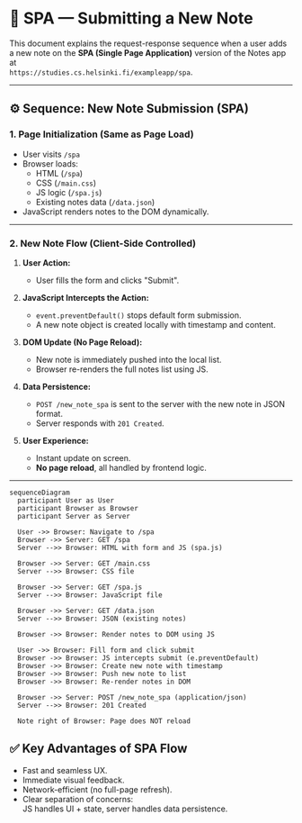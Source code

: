 # 📝 SPA — Submitting a New Note

This document explains the request-response sequence when a user adds a new note on the **SPA (Single Page Application)** version of the Notes app at  
`https://studies.cs.helsinki.fi/exampleapp/spa`.

---

## ⚙️ Sequence: New Note Submission (SPA)

### 1. Page Initialization (Same as Page Load)
- User visits `/spa`
- Browser loads:
  - HTML (`/spa`)
  - CSS (`/main.css`)
  - JS logic (`/spa.js`)
  - Existing notes data (`/data.json`)
- JavaScript renders notes to the DOM dynamically.

---

### 2. New Note Flow (Client-Side Controlled)

1. **User Action:**  
   - User fills the form and clicks "Submit".

2. **JavaScript Intercepts the Action:**
   - `event.preventDefault()` stops default form submission.
   - A new note object is created locally with timestamp and content.

3. **DOM Update (No Page Reload):**
   - New note is immediately pushed into the local list.
   - Browser re-renders the full notes list using JS.

4. **Data Persistence:**
   - `POST /new_note_spa` is sent to the server with the new note in JSON format.
   - Server responds with `201 Created`.

5. **User Experience:**
   - Instant update on screen.
   - **No page reload**, all handled by frontend logic.

---

```mermaid
sequenceDiagram
  participant User as User
  participant Browser as Browser
  participant Server as Server

  User ->> Browser: Navigate to /spa
  Browser ->> Server: GET /spa
  Server -->> Browser: HTML with form and JS (spa.js)
  
  Browser ->> Server: GET /main.css
  Server -->> Browser: CSS file

  Browser ->> Server: GET /spa.js
  Server -->> Browser: JavaScript file

  Browser ->> Server: GET /data.json
  Server -->> Browser: JSON (existing notes)

  Browser ->> Browser: Render notes to DOM using JS

  User ->> Browser: Fill form and click submit
  Browser ->> Browser: JS intercepts submit (e.preventDefault)
  Browser ->> Browser: Create new note with timestamp
  Browser ->> Browser: Push new note to list
  Browser ->> Browser: Re-render notes in DOM

  Browser ->> Server: POST /new_note_spa (application/json)
  Server -->> Browser: 201 Created

  Note right of Browser: Page does NOT reload
```

## ✅ Key Advantages of SPA Flow

- Fast and seamless UX.
- Immediate visual feedback.
- Network-efficient (no full-page refresh).
- Clear separation of concerns:  
  JS handles UI + state, server handles data persistence.

